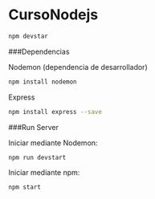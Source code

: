 # CursoNodejs

```bash
npm devstar
```

###Dependencias

Nodemon (dependencia de desarrollador)

```bash
npm install nodemon
```

Express

```bash
npm install express --save
```

###Run Server

Iniciar mediante Nodemon:

```bash
npm run devstart
```

Iniciar mediante npm:

```bash
npm start
```